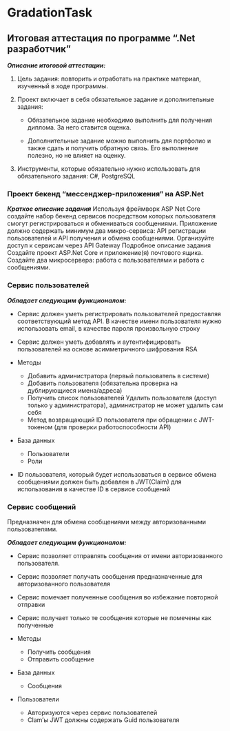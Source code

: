 ﻿# GradationTask
## Итоговая аттестация по программе “.Net разработчик”

__*Описание итоговой аттестации:*__

1. Цель задания: повторить и отработать на практике материал, изученный
в ходе программы.
2. Проект включает в себя обязательное задание и дополнительные
задания:

    - Обязательное задание необходимо выполнить для получения
диплома. За него ставится оценка.

    - Дополнительные задание можно выполнить для портфолио и
также сдать и получить обратную связь. Его выполнение полезно,
но не влияет на оценку.
3. Инструменты, которые обязательно нужно использовать для
обязательного задания: C#, PostgreSQL

### Проект бекенд “мессенджер-приложения” на ASP.Net
__*Краткое описание задания*__
Используя фреймворк ASP Net Core создайте набор бекенд сервисов
посредством которых пользователя смогут регистрироваться и обмениваться
сообщениями. Приложение должно содержать минимум два микро-сервиса:
API регистрации пользователей и API получения и обмена сообщениями.
Организуйте доступ к сервисам через API Gateway
Подробное описание задания
Создайте проект ASP.Net Core и приложение(я) почтового ящика. Создайте два
микросервера: работа с пользователями и работа с сообщениями.
### Сервис пользователей 
__*Обладает следующим функционалом:*__

+ Сервис должен уметь регистрировать пользователей предоставляя
соответствующий метод API. В качестве имени пользователя нужно
использовать email, в качестве пароля произвольную строку

+ Сервис должен уметь добавлять и аутентифицировать пользователей на
основе асимметричного шифрования RSA

+ Методы
  
   - Добавить администратора (первый пользователь в системе)
   - Добавить пользователя (обязательна проверка на
дублирующиеся имена/адреса)
   - Получить список пользователей
   Удалить пользователя (доступ только у администратора),
администратор не может удалить сам себя
   - Метод возвращающий ID пользователя при обращении с
JWT-токеном (для проверки работоспособности API)

+ База данных

   - Пользователи
   - Роли

+ ID пользователя, который будет использоваться в сервисе обмена
сообщениями должен быть добавлен в JWT(Claim) для использования в
качестве ID в сервисе сообщений


### Сервис сообщений
Предназначен для обмена сообщениями между авторизованными пользователями.

__*Обладает следующим функционалом:*__

 + Сервис позволяет отправлять сообщения от имени авторизованного
пользователя.

+ Сервис позволяет получать сообщения предназначенные для
авторизованного пользователя

+ Сервис помечает полученные сообщения во избежание повторной
отправки

+ Сервис получает только те сообщения которые не помечены как
полученные

+ Методы

   - Получить сообщения
   - Отправить сообщение

+ База данных

  - Сообщения

+ Пользователи

   - Авторизуются через сервис пользователей
   - Clam’ы JWT должны содержать Guid пользователя
